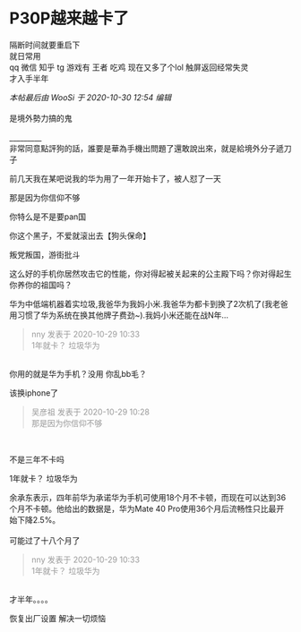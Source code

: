 # P30P越来越卡了


隔断时间就要重启下<br />
就日常用<br />
qq 微信 知乎 tg 游戏有 王者 吃鸡 现在又多了个lol 触屏返回经常失灵 <br />
才入手半年

<i class="pstatus"> 本帖最后由 WooSi 于 2020-10-30 12:54 编辑 </i><br />
<br />
是境外勢力搞的鬼<img src="static/image/smiley/default/lol.gif" smilieid="12" border="0" alt="" /><br />
<br />
_________<br />
非常同意點評狗的話，誰要是華為手機出問題了還敢說出來，就是給境外分子遞刀子<img src="static/image/smiley/default/lol.gif" smilieid="12" border="0" alt="" /> 

前几天我在某吧说我的华为用了一年开始卡了，被人怼了一天<img id="aimg_QV99l" onclick="zoom(this, this.src, 0, 0, 0)" class="zoom" src="https://cdn.jsdelivr.net/gh/hishis/forum-master/public/images/patch.gif" onmouseover="img_onmouseoverfunc(this)" onload="thumbImg(this)" border="0" alt="" />

那是因为你信仰不够<img src="static/image/smiley/default/lol.gif" smilieid="12" border="0" alt="" />

你特么是不是要pan国<img src="static/image/smiley/default/lol.gif" smilieid="12" border="0" alt="" />

你这个黑子，不爱就滚出去【狗头保命】

叛党叛国，游街批斗

这么好的手机你居然攻击它的性能，你对得起被关起来的公主殿下吗？你对得起生你养你的祖国吗？

华为中低端机器着实垃圾,我爸华为我妈小米.我爸华为都卡到换了2次机了(我老爸用习惯了华为系统在换其他牌子费劲~).我妈小米还能在战N年...

<div class="quote"><blockquote><font color="#999999">nny 发表于 2020-10-29 10:33</font><br />
<font color="#999999">1年就卡？ 垃圾华为</font></blockquote></div><br />
你用的就是华为手机？没用 你乱bb毛？

该换iphone了

<div class="quote"><blockquote><font color="#999999">吴彦祖 发表于 2020-10-29 10:28</font><br />
<font color="#999999">那是因为你信仰不够</font></blockquote></div><br />


不是三年不卡吗

1年就卡？ 垃圾华为

余承东表示，四年前华为承诺华为手机可使用18个月不卡顿，而现在可以达到36个月不卡顿。他给出的数据是，华为Mate 40 Pro使用36个月后流畅性只比最开始下降2.5%。<br />
<br />
可能过了十八个月了

<div class="quote"><blockquote><font color="#999999">nny 发表于 2020-10-29 10:33</font><br />
<font color="#999999">1年就卡？ 垃圾华为</font></blockquote></div><br />
才半年。。。。

恢复出厂设置 解决一切烦恼
